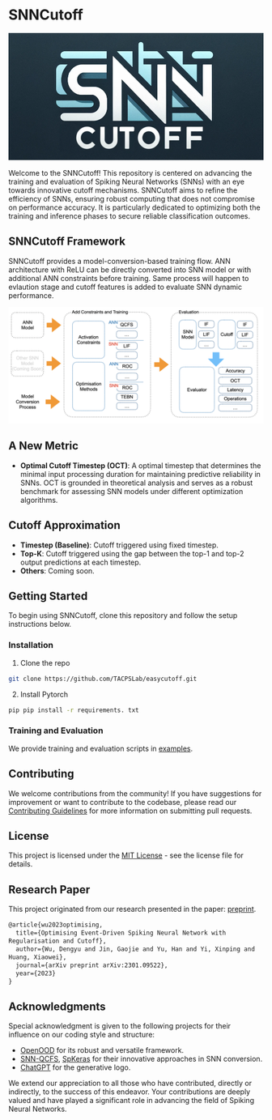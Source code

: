 # SNNCutoff
<p align="center">
<img src="./doc/pic/SNNCutoff.png" width="700">
</p>

Welcome to the SNNCutoff! This repository is centered on advancing the training and evaluation of Spiking Neural Networks (SNNs) with an eye towards innovative cutoff mechanisms. SNNCutoff aims to refine the efficiency of SNNs, ensuring robust computing that does not compromise on performance accuracy. It is particularly dedicated to optimizing both the training and inference phases to secure reliable classification outcomes.

## SNNCutoff Framework 

SNNCutoff provides a model-conversion-based training flow. ANN architecture with ReLU can be directly converted into SNN model or with additional ANN constraints before training. Same process will happen to evlaution stage and cutoff features is added to evaluate SNN dynamic performance. 

<p align="center">
<img src="./doc/pic/framework.png" width="800">
</p>

## A New Metric
- **Optimal Cutoff Timestep (OCT)**: A optimal timestep that determines the minimal input processing duration for maintaining predictive reliability in SNNs. OCT is grounded in theoretical analysis and serves as a robust benchmark for assessing SNN models under different optimization algorithms.

## Cutoff Approximation 
- **Timestep (Baseline)**: Cutoff triggered using fixed timestep. 
- **Top-K**: Cutoff triggered using the gap between the top-1 and top-2 output predictions at each timestep. 
- **Others**: Coming soon. 


<!-- GETTING STARTED -->
## Getting Started
To begin using SNNCutoff, clone this repository and follow the setup instructions below. 

### Installation

1. Clone the repo
```sh
git clone https://github.com/TACPSLab/easycutoff.git
```

2. Install Pytorch
```sh
pip pip install -r requirements. txt 
``` 

### Training and Evaluation 
We provide training and evaluation scripts in [examples](/examples). 

## Contributing

We welcome contributions from the community! If you have suggestions for improvement or want to contribute to the codebase, please read our [Contributing Guidelines](/CONTRIBUTING.md) for more information on submitting pull requests.

## License

This project is licensed under the [MIT License](/LICENSE) - see the license file for details.

## Research Paper

This project originated from our research presented in the paper: [preprint](https://arxiv.org/abs/2301.09522). 

```
@article{wu2023optimising,
  title={Optimising Event-Driven Spiking Neural Network with Regularisation and Cutoff},
  author={Wu, Dengyu and Jin, Gaojie and Yu, Han and Yi, Xinping and Huang, Xiaowei},
  journal={arXiv preprint arXiv:2301.09522},
  year={2023}
}
```


## Acknowledgments
Special acknowledgment is given to the following projects for their influence on our coding style and structure:

- [OpenOOD](https://github.com/Jingkang50/OpenOOD) for its robust and versatile framework.
- [SNN-QCFS](https://github.com/putshua/SNN_conversion_QCFS), [SpKeras](https://github.com/Dengyu-Wu/spkeras)  for their innovative approaches in SNN conversion.
- [ChatGPT](https://chat.openai.com/auth/login) for the generative logo.

We extend our appreciation to all those who have contributed, directly or indirectly, to the success of this endeavor. Your contributions are deeply valued and have played a significant role in advancing the field of Spiking Neural Networks.




